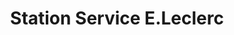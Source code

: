 ---
title: "Station Service E.Leclerc"
url: /saint-berthevin/station-service-e-leclerc/
shop: Gasflaschen
---
